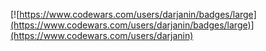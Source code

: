 [![https://www.codewars.com/users/darjanin/badges/large](https://www.codewars.com/users/darjanin/badges/large)](https://www.codewars.com/users/darjanin)
